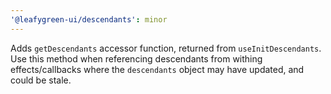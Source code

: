 ```yaml
---
'@leafygreen-ui/descendants': minor
---
```


Adds `getDescendants` accessor function, returned from `useInitDescendants`. Use this method when referencing descendants from withing effects/callbacks where the `descendants` object may have updated, and could be stale.
